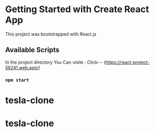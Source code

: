 # Getting Started with Create React App

This project was bootstrapped with React.js

## Available Scripts

In the project directory You Can visite : Click:-- (https://react-project-56241.web.app/)

### `npm start`
# tesla-clone
# tesla-clone
